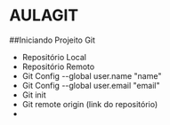 # AULAGIT
##Iniciando Projeito Git

- Repositório Local
- Repositório Remoto
- Git Config --global user.name "name"
- Git Config --global user.email "email"
- Git init
- Git remote origin (link do repositório)
- 
